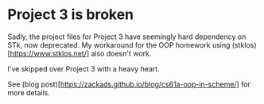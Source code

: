# Project 3 is broken

Sadly, the project files for Project 3 have seemingly hard dependency on STk, now deprecated. My workaround for the OOP homework using (stklos)[https://www.stklos.net/] also doesn't work.

I've skipped over Project 3 with a heavy heart.

See (blog post)[https://zackads.github.io/blog/cs61a-oop-in-scheme/] for more details.
